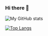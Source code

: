 ### Hi there 👋
![My GitHub stats](https://github-readme-stats.vercel.app/api?username=MattWoodhead&theme=gruvbox&show_icons=true)

[![Top Langs](https://github-readme-stats.vercel.app/api/top-langs/?username=MattWoodhead&layout=compact&theme=gruvbox)](https://github.com/anuraghazra/github-readme-stats)

<!--
**MattWoodhead/MattWoodhead** is a ✨ _special_ ✨ repository because its `README.md` (this file) appears on your GitHub profile.

Here are some ideas to get you started:

- 🔭 I’m currently working on ...
- 🌱 I’m currently learning ...
- 👯 I’m looking to collaborate on ...
- 🤔 I’m looking for help with ...
- 💬 Ask me about ...
- 📫 How to reach me: ...
- 😄 Pronouns: ...
- ⚡ Fun fact: ...
-->
